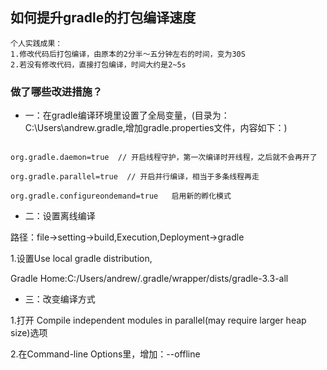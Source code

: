 ## 如何提升gradle的打包编译速度
```
个人实践成果：
1.修改代码后打包编译，由原本的2分半～五分钟左右的时间，变为30S
2.若没有修改代码，直接打包编译，时间大约是2~5s
```

### 做了哪些改进措施？
* 一：在gradle编译环境里设置了全局变量，(目录为：C:\Users\andrew\.gradle,增加gradle.properties文件，内容如下：)

```

org.gradle.daemon=true  // 开启线程守护，第一次编译时开线程，之后就不会再开了

org.gradle.parallel=true  // 开启并行编译，相当于多条线程再走

org.gradle.configureondemand=true   启用新的孵化模式

```

* 二：设置离线编译

路径：file->setting->build,Execution,Deployment->gradle

1.设置Use local gradle distribution,

Gradle Home:C:/Users/andrew/.gradle/wrapper/dists/gradle-3.3-all

* 三：改变编译方式

1.打开 Compile independent modules in parallel(may require larger heap size)选项

2.在Command-line Options里，增加：--offline

